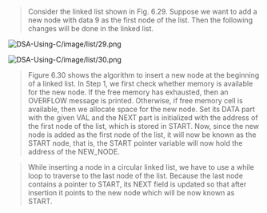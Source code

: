 
 > Consider the linked list shown in Fig. 6.29. Suppose we want to add a new node with data 9 as
the first node of the list. Then the following changes will be done in the linked list.
 

 ![DSA-Using-C/image/list/29.png](DSA-Using-C/image/list/29.png) 

 ![DSA-Using-C/image/list/30.png](DSA-Using-C/image/list/30.png) 

 > Figure 6.30 shows the algorithm to insert a
new node at the beginning of a linked list. In
Step 1, we first check whether memory is
available for the new node. If the free memory
has exhausted, then an OVERFLOW message is
printed. Otherwise, if free memory cell is
available, then we allocate space for the new
node. Set its DATA part with the given VAL and the
NEXT part is initialized with the address of the first
node of the list, which is stored in START. Now,
since the new node is added as the first node of
the list, it will now be known as the START node,
that is, the START pointer variable will now hold
the address of the NEW_NODE. 

 > While inserting a node in a circular linked list, we have to use a while loop to traverse to the
last node of the list. Because the last node contains a pointer to START, its NEXT field is updated so
that after insertion it points to the new node which will be now known as START.
 
